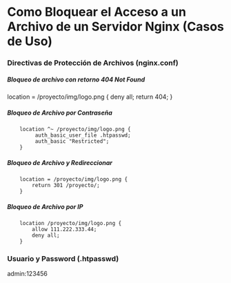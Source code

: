 # Como Bloquear el Acceso a un Archivo de un Servidor Nginx (Casos de Uso)

### Directivas de Protección de Archivos (nginx.conf)

##### Bloqueo de archivo con retorno 404 Not Found
location = /proyecto/img/logo.png {
			deny all;
	        return 404;
}

##### Bloqueo de Archivo por Contraseña
	    location ^~ /proyecto/img/logo.png {
		     auth_basic_user_file .htpasswd;
		     auth_basic "Restricted";
		}

##### Bloqueo de Archivo y Redireccionar
		location = /proyecto/img/logo.png {
		  	return 301 /proyecto/;
		}

##### Bloqueo de Archivo por IP
		location /proyecto/img/logo.png {
		    allow 111.222.333.44;
		    deny all;
		}
		
### Usuario y Password (.htpasswd)
admin:123456 
